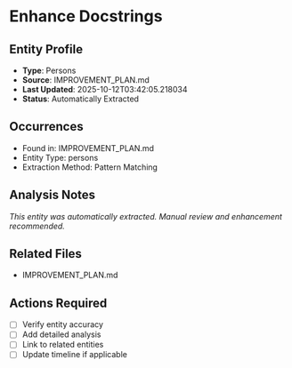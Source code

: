 # Enhance Docstrings

## Entity Profile
- **Type**: Persons
- **Source**: IMPROVEMENT_PLAN.md
- **Last Updated**: 2025-10-12T03:42:05.218034
- **Status**: Automatically Extracted

## Occurrences
- Found in: IMPROVEMENT_PLAN.md
- Entity Type: persons
- Extraction Method: Pattern Matching

## Analysis Notes
*This entity was automatically extracted. Manual review and enhancement recommended.*

## Related Files
- IMPROVEMENT_PLAN.md

## Actions Required
- [ ] Verify entity accuracy
- [ ] Add detailed analysis
- [ ] Link to related entities
- [ ] Update timeline if applicable
